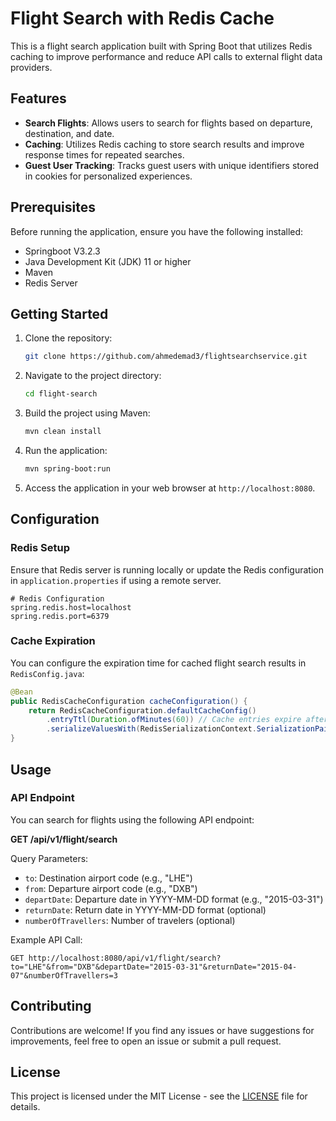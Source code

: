 # Flight Search with Redis Cache

This is a flight search application built with Spring Boot that utilizes Redis caching to improve performance and reduce API calls to external flight data providers.

## Features

- **Search Flights**: Allows users to search for flights based on departure, destination, and date.
- **Caching**: Utilizes Redis caching to store search results and improve response times for repeated searches.
- **Guest User Tracking**: Tracks guest users with unique identifiers stored in cookies for personalized experiences.

## Prerequisites

Before running the application, ensure you have the following installed:

- Springboot V3.2.3
- Java Development Kit (JDK) 11 or higher
- Maven
- Redis Server

## Getting Started

1. Clone the repository:

    ```bash
    git clone https://github.com/ahmedemad3/flightsearchservice.git
    ```

2. Navigate to the project directory:

    ```bash
    cd flight-search
    ```

3. Build the project using Maven:

    ```bash
    mvn clean install
    ```

4. Run the application:

    ```bash
    mvn spring-boot:run
    ```

5. Access the application in your web browser at `http://localhost:8080`.

## Configuration

### Redis Setup

Ensure that Redis server is running locally or update the Redis configuration in `application.properties` if using a remote server.

```properties
# Redis Configuration
spring.redis.host=localhost
spring.redis.port=6379
```

### Cache Expiration

You can configure the expiration time for cached flight search results in `RedisConfig.java`:

```java
@Bean
public RedisCacheConfiguration cacheConfiguration() {
    return RedisCacheConfiguration.defaultCacheConfig()
        .entryTtl(Duration.ofMinutes(60)) // Cache entries expire after 60 minutes
        .serializeValuesWith(RedisSerializationContext.SerializationPair.fromSerializer(new GenericJackson2JsonRedisSerializer()));
}
```

## Usage

### API Endpoint

You can search for flights using the following API endpoint:

**GET /api/v1/flight/search**

Query Parameters:
- `to`: Destination airport code (e.g., "LHE")
- `from`: Departure airport code (e.g., "DXB")
- `departDate`: Departure date in YYYY-MM-DD format (e.g., "2015-03-31")
- `returnDate`: Return date in YYYY-MM-DD format (optional)
- `numberOfTravellers`: Number of travelers (optional)

Example API Call:

```
GET http://localhost:8080/api/v1/flight/search?to="LHE"&from="DXB"&departDate="2015-03-31"&returnDate="2015-04-07"&numberOfTravellers=3
```

## Contributing

Contributions are welcome! If you find any issues or have suggestions for improvements, feel free to open an issue or submit a pull request.

## License

This project is licensed under the MIT License - see the [LICENSE](LICENSE) file for details.
